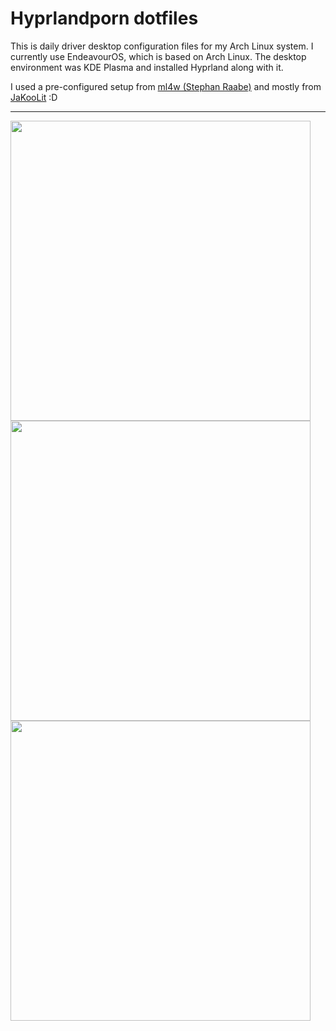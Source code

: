 # Hyprlandporn dotfiles

This is daily driver desktop configuration files for my Arch Linux system. I currently use EndeavourOS, which is based on Arch Linux. The desktop environment was KDE Plasma and installed Hyprland along with it.

I used a pre-configured setup from [ml4w (Stephan Raabe)](https://github.com/mylinuxforwork/) and mostly from [JaKooLit](https://github.com/JaKooLit/) :D

-----------------
<img src="https://markterence.github.io/images/hyprland/swappy-20250228-234939.png" width="480"/>
<img src="https://markterence.github.io/images/hyprland/swappy-20250321-122003.png" width="480"/>
<img src="https://markterence.github.io/images/hyprland/swappy-20250321-122027.png" width="480"/>
